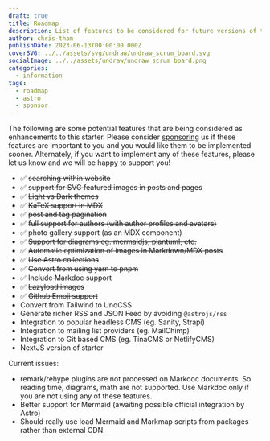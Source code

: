 ```yaml
---
draft: true
title: Roadmap
description: List of features to be considered for future versions of this starter.
author: chris-tham
publishDate: 2023-06-13T00:00:00.000Z
coverSVG: ../../assets/svg/undraw/undraw_scrum_board.svg
socialImage: ../../assets/undraw/undraw_scrum_board.png
categories:
  - information
tags:
  - roadmap
  - astro
  - sponsor
---
```


The following are some potential features that are being considered as enhancements to this starter. Please consider [sponsoring](https://github.com/sponsors/hellotham) us if these features are important to you and you would like them to be implemented sooner. Alternately, if you want to implement any of these features, please let us know and we will be happy to support you!

- :white_check_mark: ~~searching within website~~
- :white_check_mark: ~~support for SVG featured images in posts and pages~~
- :white_check_mark: ~~Light vs Dark themes~~
- :white_check_mark: ~~KaTeX support in MDX~~
- :white_check_mark: ~~post and tag pagination~~
- :white_check_mark: ~~full support for authors (with author profiles and avatars)~~
- :white_check_mark: ~~photo gallery support (as an MDX component)~~
- :white_check_mark: ~~Support for diagrams eg. mermaidjs, plantuml, etc.~~
- :white_check_mark: ~~Automatic optimization of images in Markdown/MDX posts~~
- :white_check_mark: ~~Use Astro collections~~
- :white_check_mark: ~~Convert from using yarn to pnpm~~
- :white_check_mark: ~~Include Markdoc support~~
- :white_check_mark: ~~Lazyload images~~
- :white_check_mark: ~~Github Emoji support~~
- Convert from Tailwind to UnoCSS
- Generate richer RSS and JSON Feed by avoiding `@astrojs/rss`
- Integration to popular headless CMS (eg. Sanity, Strapi)
- Integration to mailing list providers (eg. MailChimp)
- Integration to Git based CMS (eg. TinaCMS or NetlifyCMS)
- NextJS version of starter

Current issues:

- remark/rehype plugins are not processed on Markdoc documents. So reading time, diagrams, math are
  not supported. Use Markdoc only if you are not using any of these features.
- Better support for Mermaid (awaiting possible official integration by Astro)
- Should really use load Mermaid and Markmap scripts from packages rather than external CDN.
